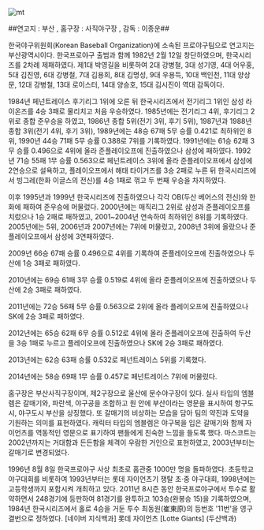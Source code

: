 ![mt](http://mimgnews2.naver.net/image/014/2011/05/04/20110504191117860.jpg?type=w540)

##연고지 : 부산 , 홈구장 : 사직야구장 , 감독 : 이종운##

한국야구위원회(Korean Baseball Organization)에 소속된 프로야구팀으로 연고지는 부산광역시이다. 한국프로야구 출범과 함께 1982년 2월 12일 창단하였으며, 한국시리즈를 2차례 제패하였다. 제1대 박영길을 비롯하여 2대 강병철, 3대 성기영, 4대 어우홍, 5대 김진영, 6대 강병철, 7대 김용희, 8대 김명성, 9대 우용득, 10대 백인천, 11대 양상문, 12대 강병철, 13대 로이스터, 14대 양승호, 15대 김시진이 역대 감독이다.

1984년 페넌트레이스 후기리그 1위에 오른 뒤 한국시리즈에서 전기리그 1위인 삼성 라이온즈를 4승 3패로 물리치고 처음 우승하였다. 1985년에는 전기리그 4위, 후기리그 2위로 종합 준우승을 하였고, 1986년 종합 5위(전기 3위, 후기 5위), 1987년과 1988년 종합 3위(전기 4위, 후기 3위), 1989년에는 48승 67패 5무 승률 0.421로 최하위인 8위, 1990년 44승 71패 5무 승률 0.388로 7위를 기록하였다. 1991년에는 61승 62패 3무 승률 0.496으로 4위에 올라 준플레이오프에 진출하였으나 삼성에 패하였다. 1992년 71승 55패 1무 승률 0.563으로 페넌트레이스 3위에 올라 준플레이오프에서 삼성에 2연승으로 설욕하고, 플레이오프에서 해태 타이거즈를 3승 2패로 누른 뒤 한국시리즈에서 빙그레(한화 이글스의 전신)를 4승 1패로 꺾고 두 번째 우승을 차지하였다.

이후 1995년과 1999년 한국시리즈에 진출하였으나 각각 OB(두산 베어스의 전신)와 한화에 패하여 준우승에 머물렀다. 2000년에는 매직리그 2위로 삼성과 준플레이오프를 치렀으나 1승 2패로 패하였고, 2001~2004년 연속하여 최하위인 8위를 기록하였다. 2005년에는 5위, 2006년과 2007년에는 7위에 머물렀고, 2008년 3위에 올랐으나 준플레이오프에서 삼성에 3연패하였다. 

2009년 66승 67패 승률 0.496으로 4위를 기록하여 준플레이오프에 진출하였으나 두산에 1승 3패로 패하였다. 

2010년에는 69승 61패 3무 승률 0.519로 4위에 올라 준플레이오프에 진출하였으나 두산에 2승 3패로 패하였다. 

2011년에는 72승 56패 5무 승률 0.563으로 2위에 올라 플레이오프에 진출하였으나 SK에 2승 3패로 패하였다. 

2012년에는 65승 62패 6무 승률 0.512로 4위에 올라 준플레이오프에 진출하여 두산을 3승 1패로 누르고 플레이오프에 진출하였으나 SK에 2승 3패로 패하였다. 

2013년에는 62승 63패 승률 0.532로 페넌트레이스 5위를 기록했다. 

2014년에는 58승 69패 1무 승률 0.457로 페넌트레이스 7위에 머물렀다.

홈구장은 부산사직구장이며, 제2구장으로 울산에 문수야구장이 있다. 실사 타입의 엠블렘은 갈매기와, 파란색, 야구공을 조합하고 원 안에 부산이라는 영문을 표시하여 항구도시, 야구도시 부산을 상징했다. 또 갈매기의 비상하는 모습을 담아 팀의 약진과 도약을 기원하는 의미를 표현하였다. 캐릭터 타입의 엠블렘은 야구복을 입은 갈매기와 함께 자이언츠를 역동적인 영문으로 표기하여 팬들에게 친숙한 느낌을 들도록 했다. 마스코트는 2002년까지는 거대함과 든든함을 체격이 우람한 거인으로 표현하였고, 2003년부터는 갈매기로 변경되었다. 

1996년 8월 8일 한국프로야구 사상 최초로 홈관중 1000만 명을 돌파하였다. 초등학교 야구대회를 비롯하여 1993년부터는 롯데 자이언츠기 쟁탈 초·중 야구대회, 1998년에는 고등학생까지 포함시켜 개최하고 있다. 2011년 8시즌 동안 한국프로야구에서 투수로 활약하면서 248경기에 등판하여 81경기를 완투하고 103승(완봉승 15)을 기록하였으며, 1984년 한국시리즈에서 홀로 4승을 거둔 투수 최동원(崔東原)의 등번호 '11번'을 영구결번으로 정하였다.
[네이버 지식백과] 롯데 자이언츠 [Lotte Giants] (두산백과)
